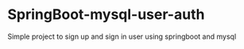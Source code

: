 # SpringBoot-mysql-user-auth

Simple project to sign up and sign in user using springboot and mysql
